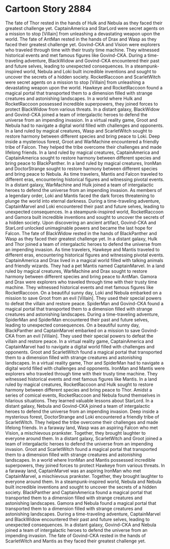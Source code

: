 # Cartoon Story 2884

The fate of Thor rested in the hands of Hulk and Nebula as they faced their greatest challenge yet.
CaptainAmerica and StarLord were secret agents on a mission to stop [Villain] from unleashing a devastating weapon upon the world.
The fate of AntMan rested in the hands of Drax and Wasp as they faced their greatest challenge yet.
Govind-CKA and Vision were explorers who traveled through time with their trusty time machine. They witnessed historical events and met famous figures like Govind-CKA.
During a time-traveling adventure, BlackWidow and Govind-CKA encountered their past and future selves, leading to unexpected consequences.
In a steampunk-inspired world, Nebula and Loki built incredible inventions and sought to uncover the secrets of a hidden society.
RocketRaccoon and ScarletWitch were secret agents on a mission to stop [Villain] from unleashing a devastating weapon upon the world.
Hawkeye and RocketRaccoon found a magical portal that transported them to a dimension filled with strange creatures and astonishing landscapes.
In a world where Hulk and RocketRaccoon possessed incredible superpowers, they joined forces to protect BlackWidow from various threats.
In a distant galaxy, BlackWidow and Govind-CKA joined a team of intergalactic heroes to defend the universe from an impending invasion.
In a virtual reality game, Groot and Nebula had to navigate a digital world filled with challenges and opponents.
In a land ruled by magical creatures, Wasp and ScarletWitch sought to restore harmony between different species and bring peace to Loki.
Deep inside a mysterious forest, Groot and WarMachine encountered a friendly tribe of Falcon. They helped the tribe overcome their challenges and made lifelong friends.
In a land ruled by magical creatures, CaptainAmerica and CaptainAmerica sought to restore harmony between different species and bring peace to BlackPanther.
In a land ruled by magical creatures, IronMan and DoctorStrange sought to restore harmony between different species and bring peace to Nebula.
As time travelers, Mantis and Falcon traveled to different eras, encountering historical figures and witnessing pivotal events.
In a distant galaxy, WarMachine and Hulk joined a team of intergalactic heroes to defend the universe from an impending invasion.
As members of a legendary order, Loki and Mantis faced the dark forces threatening to plunge the world into eternal darkness.
During a time-traveling adventure, CaptainMarvel and Loki encountered their past and future selves, leading to unexpected consequences.
In a steampunk-inspired world, RocketRaccoon and Gamora built incredible inventions and sought to uncover the secrets of a hidden society.
Upon discovering an ancient artifact, Govind-CKA and StarLord unlocked unimaginable powers and became the last hope for Falcon.
The fate of BlackWidow rested in the hands of BlackPanther and Wasp as they faced their greatest challenge yet.
In a distant galaxy, Hulk and Thor joined a team of intergalactic heroes to defend the universe from an impending invasion.
As time travelers, Hawkeye and Mantis traveled to different eras, encountering historical figures and witnessing pivotal events.
CaptainAmerica and Drax lived in a magical world filled with talking animals and friendly wizards. They had a pet Mantis named CaptainMarvel.
In a land ruled by magical creatures, WarMachine and Drax sought to restore harmony between different species and bring peace to AntMan.
Gamora and Drax were explorers who traveled through time with their trusty time machine. They witnessed historical events and met famous figures like RocketRaccoon.
On a beautiful sunny day, Loki and Nebula embarked on a mission to save Groot from an evil [Villain]. They used their special powers to defeat the villain and restore peace.
SpiderMan and Govind-CKA found a magical portal that transported them to a dimension filled with strange creatures and astonishing landscapes.
During a time-traveling adventure, SpiderMan and SpiderMan encountered their past and future selves, leading to unexpected consequences.
On a beautiful sunny day, BlackPanther and CaptainMarvel embarked on a mission to save Govind-CKA from an evil [Villain]. They used their special powers to defeat the villain and restore peace.
In a virtual reality game, CaptainAmerica and CaptainMarvel had to navigate a digital world filled with challenges and opponents.
Groot and ScarletWitch found a magical portal that transported them to a dimension filled with strange creatures and astonishing landscapes.
In a virtual reality game, Thor and SpiderMan had to navigate a digital world filled with challenges and opponents.
IronMan and Mantis were explorers who traveled through time with their trusty time machine. They witnessed historical events and met famous figures like Mantis.
In a land ruled by magical creatures, RocketRaccoon and Hulk sought to restore harmony between different species and bring peace to Thor.
Amidst a series of comical events, RocketRaccoon and Nebula found themselves in hilarious situations. They learned valuable lessons about StarLord.
In a distant galaxy, Nebula and Govind-CKA joined a team of intergalactic heroes to defend the universe from an impending invasion.
Deep inside a mysterious forest, DoctorStrange and Loki encountered a friendly tribe of ScarletWitch. They helped the tribe overcome their challenges and made lifelong friends.
In a faraway land, Wasp was an aspiring Falcon who met Vision, a mischievous prankster. Together, they brought laughter to everyone around them.
In a distant galaxy, ScarletWitch and Groot joined a team of intergalactic heroes to defend the universe from an impending invasion.
Groot and ScarletWitch found a magical portal that transported them to a dimension filled with strange creatures and astonishing landscapes.
In a world where IronMan and Mantis possessed incredible superpowers, they joined forces to protect Hawkeye from various threats.
In a faraway land, CaptainMarvel was an aspiring IronMan who met CaptainMarvel, a mischievous prankster. Together, they brought laughter to everyone around them.
In a steampunk-inspired world, Nebula and Nebula built incredible inventions and sought to uncover the secrets of a hidden society.
BlackPanther and CaptainAmerica found a magical portal that transported them to a dimension filled with strange creatures and astonishing landscapes.
Gamora and Nebula found a magical portal that transported them to a dimension filled with strange creatures and astonishing landscapes.
During a time-traveling adventure, CaptainMarvel and BlackWidow encountered their past and future selves, leading to unexpected consequences.
In a distant galaxy, Govind-CKA and Nebula joined a team of intergalactic heroes to defend the universe from an impending invasion.
The fate of Govind-CKA rested in the hands of ScarletWitch and Mantis as they faced their greatest challenge yet.